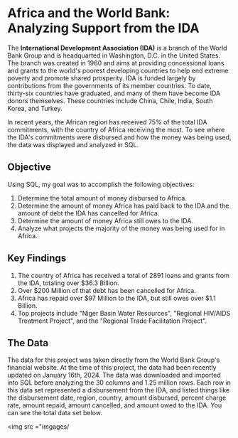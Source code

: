 # **Africa and the World Bank: Analyzing Support from the IDA**

The **International Development Association (IDA)** is a branch of the World Bank Group and 
is headquarted in Washington, D.C. in the United States. The branch was created in 1960 and aims at providing 
concessional loans and grants to the world's poorest developing countries to help end extreme
poverty and promote shared prosperity. IDA is funded largely by contributions from the governments
of its member countries. To date, thirty-six countries have graduated, and many of them have become IDA donors themselves. 
These countries include China, Chile, India, South Korea, and Turkey. 

In recent years, the African region has received 75% of the total IDA commitments, with the country of Africa
receiving the most. To see where the IDA's commitments were disbursed and how the money was being used, the data
was displayed and analyzed in SQL.

## **Objective**
Using SQL, my goal was to accomplish the following objectives:
1. Determine the total amount of money disbursed to Africa.
2. Determine the amount of money Africa has paid back to the IDA and the amount of debt the IDA has cancelled for Africa.
3. Determine the amount of money Africa still owes to the IDA.
4. Analyze what projects the majority of the money was being used for in Africa.

## **Key Findings**
1. The country of Africa has received a total of 2891 loans and grants from the IDA, totaling over $36.3 Billion.
2. Over $200 Million of that debt has been cancelled for Africa.
3. Africa has repaid over $97 Million to the IDA, but still owes over $1.1 Billion.
4. Top projects include "Niger Basin Water Resources", "Regional HIV/AIDS Treatment Project", and the "Regional Trade Facilitation Project".

## **The Data**
The data for this project was taken directly from the World Bank Group's financial website. At the time of this project, the data had been recently updated on January 16th, 2024. The data was downloaded and imported into SQL before analyzing the 30 columns and 1.25 million rows. Each row in this data set represented a disbursement from the IDA, and listed things like the disbursement date, region, country, amount disbursed, percent charge rate, amount repaid, amount cancelled, and amount owed to the IDA. You can see the total data set below. 

<img src ="imgages/








